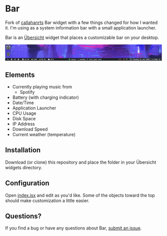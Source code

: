 
# Bar

Fork of [callahanrts](https://github.com/callahanrts) Bar widget with a few things changed for how I wanted it. I'm using as a system information bar with a small application launcher. 


Bar is an  [Übersicht](https://github.com/felixhageloh/uebersicht) widget
that places a customizable bar on your desktop.

![Spotify](./screenshots/1.png)

## Elements

- Currently playing music from
  - Spotify
- Battery (with charging indicator)
- Date/Time
- Application Launcher
- CPU Usage
- Disk Space
- IP Address 
- Download Speed
- Current weather (temperature)


## Installation

Download (or clone) this repository and place the folder in your Übersicht widgets directory.


## Configuration

Open [index.jsx](https://github.com/callahanrts/bar/blob/master/index.coffee)
and edit as you'd like. Some of the objects toward the top should make
customization a little easier.


## Questions?

If you find a bug or have any questions about Bar, [submit an issue](https://github.com/callahanrts/bar/issues/new).

